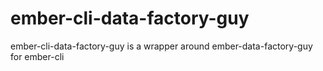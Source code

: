 ember-cli-data-factory-guy
==========================

ember-cli-data-factory-guy is a wrapper around ember-data-factory-guy for ember-cli
